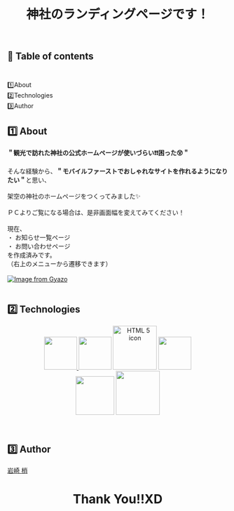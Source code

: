 # <h1 align="center">神社のランディングページです！</h1><br>
## 📕 Table of contents<br><br>
1️⃣About<br>
2️⃣Technologies<br> 
3️⃣Author<br>
## 1️⃣ About 
<strong>＂観光で訪れた神社の公式ホームページが使いづらい:exclamation::exclamation:困った:dizzy_face:＂</strong><br><br>
そんな経験から、<strong>＂モバイルファーストでおしゃれなサイトを作れるようになりたい＂</strong>と思い、<br><br>
架空の神社のホームページをつくってみました:sparkles: <br><br>
ＰＣよりご覧になる場合は、是非画面幅を変えてみてください！<br><br>
現在、<br>
・ お知らせ一覧ページ<br>
・ お問い合わせページ<br>
を作成済みです。<br>
（右上のメニューから遷移できます）<br><br>
[![Image from Gyazo](https://i.gyazo.com/ea7a05fe25a70792ea7126635dd0d37d.gif)](https://gyazo.com/ea7a05fe25a70792ea7126635dd0d37d)<br><br>
## 2️⃣ Technologies  
<p align="center" ><a href="https://www.ruby-lang.org/ja/" rel="nofollow"><img src="https://user-images.githubusercontent.com/39142850/71774533-1ddf1780-2fb4-11ea-8560-753bed352838.png" height="75px;">
<a href="https://rubyonrails.org/" rel="nofollow"><img src="https://user-images.githubusercontent.com/39142850/71774548-731b2900-2fb4-11ea-99ba-565546c5acb4.png" height="75px;"></a>
<a href="https://www.w3.org/Style/Examples/011/firstcss.en.html#HTML" rel="nofollow"><img alt="HTML 5 icon" src="https://img.icons8.com/color/344/html-5.png" height="100px;"></a>
<a href="https://sass-lang.com/" rel="nofollow"><img src="https://user-images.githubusercontent.com/39142850/71774644-115bbe80-2fb6-11ea-822c-568eabde5228.png" height="75px"></a><br>
<a href="https://jquery.com/" rel="nofollow"><img src="https://user-images.githubusercontent.com/39142850/71774768-d064a980-2fb7-11ea-88ad-4562c59470ae.png" height="88px;"></a>
<a href="https://aws.amazon.com/jp/" rel="nofollow"><img src="https://a0.awsstatic.com/libra-css/images/logos/aws_logo_smile_1200x630.png" height="100px;" style="max-width:100%;"></a></p><br>

## 3️⃣ Author  
[岩崎 梢](https://twitter.com/leon_matirda)

# <h1 align="center">Thank You!!XD</h1>
